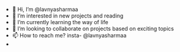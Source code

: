 - 👋 Hi, I’m @lavnyasharmaa
- 👀 I’m interested in new projects and reading
- 🌱 I’m currently learning the way of life
- 💞️ I’m looking to collaborate on projects based on exciting topics
- 📫 How to reach me? insta- @lavnyasharmaa
-

<!---
lavnyasharmaa/lavnyasharmaa is a ✨ special ✨ repository because its `README.md` (this file) appears on your GitHub profile.
You can click the Preview link to take a look at your changes.
--->
